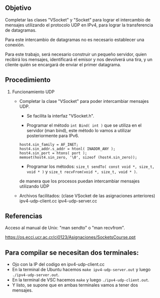 ## Objetivo

   Completar las clases "VSocket" y "Socket" para lograr el intercambio de mensajes utilizando el protocolo UDP en IPv4,
   para lograr la transferencia de datagramas.

   Para este intercambio de datagramas no es necesario establecer una conexión.

   Para este trabajo, será necesario construir un pequeño servidor, quien recibirá los mensajes, identificará el emisor
   y nos devolverá una tira, y un cliente quién se encargará de enviar el primer datagrama.


## Procedimiento

1) Funcionamiento UDP
   - Completar la clase "VSocket" para poder intercambiar mensajes UDP.

      - Se facilita la interfaz "VSocket.h".

      - Programar el método ` int Bind( int ) ` que se utiliza en el servidor (man bind), este método lo vamos a utilizar posteriormente para IPv6.

      ```
      host4.sin_family = AF_INET;
      host4.sin_addr.s_addr = htonl( INADDR_ANY );
      host4.sin_port = htons( port );
      memset(host4.sin_zero, '\0', sizeof (host4.sin_zero));
      ```

      - Programar los métodos: ` size_t sendTo( const void *, size_t, void * ) ` y
                               ` size_t recvFrom(void *, size_t, void * ) `.

      de manera que los procesos puedan intercambiar mensajes utilizando UDP

   - Archivos facilitados:
      (clase VSocket de las asignaciones anteriores)
      ipv4-udp-client.cc
      ipv4-udp-server.cc


## Referencias
   Acceso al manual de Unix: "man sendto" o "man recvfrom".

   https://os.ecci.ucr.ac.cr/ci0123/Asignaciones/SocketsCourse.ppt


## Para compilar se necesitan dos terminales:
   - Ojo con la IP del codigo en ipv4-udp-client.cc
   - En la terminal de Ubuntu hacemos ` make ipv4-udp-server.out ` y luego ` ./ipv4-udp-server.out `.
   - En la terminal de VSC hacemos ` make ` y luego ` ./ipv4-udp-client.out `.
   - Y listo, se supone que en ambas terminales vamos a tener dos mensajes.